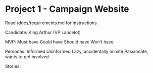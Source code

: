 # Project 1 - Campaign Website

Read /docs/requirements.md for instructions.

Candidate: King Arthur (VP Lancelot)

MVP:
    Must have
    Could have
    Should have
    Won't have

Personas:
    Informed
    Uninformed
    Lazy, accidentally on site
    Passionate, wants to get involved

Stories:


